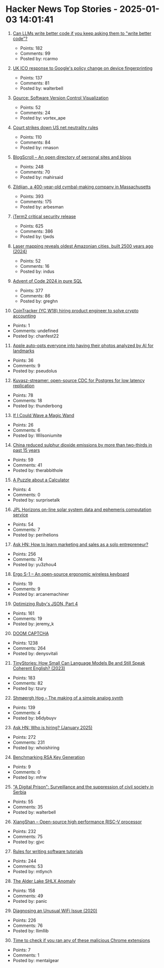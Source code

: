 # Hacker News Top Stories - 2025-01-03 14:01:41

1. [Can LLMs write better code if you keep asking them to "write better code"?](https://minimaxir.com/2025/01/write-better-code/)
   - Points: 182
   - Comments: 99
   - Posted by: rcarmo

2. [UK ICO response to Google's policy change on device fingerprinting](https://ico.org.uk/about-the-ico/media-centre/news-and-blogs/2024/12/our-response-to-google-s-policy-change-on-fingerprinting/)
   - Points: 137
   - Comments: 81
   - Posted by: walterbell

3. [Gource: Software Version Control Visualization](https://github.com/acaudwell/Gource)
   - Points: 52
   - Comments: 24
   - Posted by: vortex_ape

4. [Court strikes down US net neutrality rules](https://www.bbc.com/news/articles/c4gl417l757o)
   - Points: 110
   - Comments: 84
   - Posted by: rmason

5. [BlogScroll – An open directory of personal sites and blogs](https://blogscroll.com/)
   - Points: 248
   - Comments: 70
   - Posted by: mahirsaid

6. [Zildjian, a 400-year-old cymbal-making company in Massachusetts](https://www.wbur.org/news/2024/12/16/400-years-zildjian-cymbals-massachusetts)
   - Points: 393
   - Comments: 175
   - Posted by: arbesman

7. [iTerm2 critical security release](https://iterm2.com/downloads/stable/iTerm2-3_5_11.changelog)
   - Points: 625
   - Comments: 386
   - Posted by: tjwds

8. [Laser mapping reveals oldest Amazonian cities, built 2500 years ago (2024)](https://www.science.org/content/article/laser-mapping-reveals-oldest-amazonian-cities-built-2500-years-ago)
   - Points: 52
   - Comments: 16
   - Posted by: indus

9. [Advent of Code 2024 in pure SQL](http://databasearchitects.blogspot.com/2024/12/advent-of-code-2024-in-pure-sql.html)
   - Points: 377
   - Comments: 86
   - Posted by: greghn

10. [CoinTracker (YC W18) hiring product engineer to solve crypto accounting](https://jobs.ashbyhq.com/cointracker/c039fbb9-2ed7-4a68-bc7a-c6f929d5d5e5)
   - Points: 1
   - Comments: undefined
   - Posted by: chanfest22

11. [Apple auto-opts everyone into having their photos analyzed by AI for landmarks](https://www.theregister.com/2025/01/03/apple_enhanced_visual_search/)
   - Points: 36
   - Comments: 9
   - Posted by: pseudolus

12. [Kuvasz-streamer: open-source CDC for Postgres for low latency replication](https://streamer.kuvasz.io/)
   - Points: 78
   - Comments: 18
   - Posted by: thunderbong

13. [If I Could Wave a Magic Wand](https://wilsoniumite.com/2024/12/30/if-i-could-wave-a-magic-wand/)
   - Points: 26
   - Comments: 6
   - Posted by: Wilsoniumite

14. [China reduced sulphur dioxide emissions by more than two-thirds in past 15 years](https://ourworldindata.org/data-insights/china-has-reduced-sulphur-dioxide-emissions-by-more-than-two-thirds-in-the-last-15-years)
   - Points: 59
   - Comments: 41
   - Posted by: therabbithole

15. [A Puzzle about a Calculator](https://aperiodical.com/2024/12/a-puzzle-about-a-calculator/)
   - Points: 4
   - Comments: 0
   - Posted by: surprisetalk

16. [JPL Horizons on-line solar system data and ephemeris computation service](https://ssd.jpl.nasa.gov/horizons/)
   - Points: 54
   - Comments: 7
   - Posted by: perihelions

17. [Ask HN: How to learn marketing and sales as a solo entrepreneur?](undefined)
   - Points: 256
   - Comments: 74
   - Posted by: yu3zhou4

18. [Ergo S-1 – An open-source ergonomic wireless keyboard](https://github.com/wizarddata/Ergo-S-1)
   - Points: 19
   - Comments: 9
   - Posted by: arcanemachiner

19. [Optimizing Ruby's JSON, Part 4](https://byroot.github.io/ruby/json/2024/12/29/optimizing-ruby-json-part-4.html)
   - Points: 161
   - Comments: 19
   - Posted by: jeremy_k

20. [DOOM CAPTCHA](https://doom-captcha.vercel.app/)
   - Points: 1238
   - Comments: 264
   - Posted by: denysvitali

21. [TinyStories: How Small Can Language Models Be and Still Speak Coherent English? (2023)](https://arxiv.org/abs/2305.07759)
   - Points: 183
   - Comments: 82
   - Posted by: tzury

22. [Shmøergh Hog – The making of a simple analog synth](https://www.peterzimon.com/hog/)
   - Points: 139
   - Comments: 4
   - Posted by: b6dybuyv

23. [Ask HN: Who is hiring? (January 2025)](undefined)
   - Points: 272
   - Comments: 231
   - Posted by: whoishiring

24. [Benchmarking RSA Key Generation](https://words.filippo.io/dispatches/rsa-keygen-bench/)
   - Points: 9
   - Comments: 0
   - Posted by: mfrw

25. ["A Digital Prison": Surveillance and the suppression of civil society in Serbia](https://www.amnesty.org/en/documents/eur70/8813/2024/en/)
   - Points: 55
   - Comments: 35
   - Posted by: walterbell

26. [XiangShan – Open-source high performance RISC-V processor](https://github.com/OpenXiangShan/XiangShan)
   - Points: 232
   - Comments: 75
   - Posted by: gjvc

27. [Rules for writing software tutorials](https://refactoringenglish.com/chapters/rules-for-software-tutorials/)
   - Points: 244
   - Comments: 53
   - Posted by: mtlynch

28. [The Alder Lake SHLX Anomaly](https://tavianator.com/2025/shlx.html)
   - Points: 158
   - Comments: 49
   - Posted by: panic

29. [Diagnosing an Unusual WiFi Issue (2020)](https://ryuuta.net/blog/diagnosing-an-unsual-wifi-issue/)
   - Points: 226
   - Comments: 76
   - Posted by: llimllib

30. [Time to check if you ran any of these malicious Chrome extensions](https://arstechnica.com/security/2025/01/dozens-of-backdoored-chrome-extensions-discovered-on-2-6-million-devices/)
   - Points: 7
   - Comments: 1
   - Posted by: mentalgear

